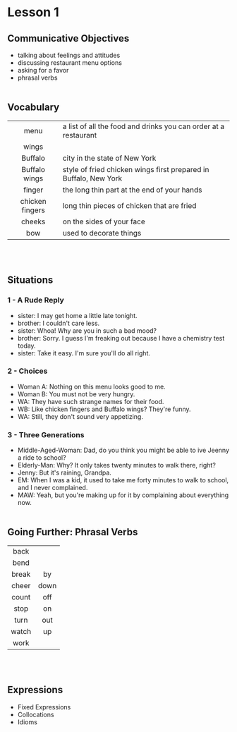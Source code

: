 # Lesson 1


## Communicative Objectives
- talking about feelings and attitudes
- discussing restaurant menu options
- asking for a favor
- phrasal verbs
<br><br>


## Vocabulary

|     |   |
|:---:|---|
|menu|a list of all the food and drinks you can order at a restaurant|
|wings||
|Buffalo| city in the state of New York|
|Buffalo wings| style of fried chicken wings first prepared in Buffalo, New York|
|finger| the long thin part at the end of your hands|
|chicken fingers|long thin pieces of chicken that are fried|
|cheeks|on the sides of your face|
|bow|used to decorate things|

<br><br>


## Situations
### 1 - A Rude Reply
- sister: I may get home a little late tonight.
- brother: I couldn't care less.
- sister: Whoa! Why are you in such a bad mood?
- brother: Sorry. I guess I'm freaking out because I have a chemistry test today.
- sister: Take it easy. I'm sure you'll do all right.


### 2 - Choices
- Woman A: Nothing on this menu looks good to me.
- Woman B: You must not be very hungry.
- WA: They have such strange names for their food.
- WB: Like chicken fingers and Buffalo wings? They're funny.
- WA: Still, they don't sound very appetizing.


### 3 - Three Generations
- Middle-Aged-Woman: Dad, do you think you might be able to ive Jeenny a ride to school?
- Elderly-Man: Why? It only takes twenty  minutes to walk there, right?
- Jenny: But it's raining, Grandpa.
- EM: When I was a kid, it used to take me forty minutes to walk to school, and I never complained.
- MAW: Yeah, but you're making up for it by complaining about everything now.
<br><br>


## Going Further: Phrasal Verbs

|||
|:---:|:---:|
| back | |
| bend | |
| break | by |
| cheer | down |
| count | off |
| stop | on |
| turn | out |
| watch | up |
| work | |

<br><br>


## Expressions
- Fixed Expressions
- Collocations
- Idioms